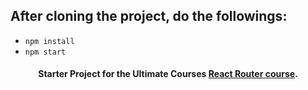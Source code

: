 ## After cloning the project, do the followings:

- `npm install`
- `npm start`

<h4 align="center">Starter Project for the Ultimate Courses <a href="https://ultimatecourses.com/learn/react-router" target="_blank">React Router course</a>.</h4>
